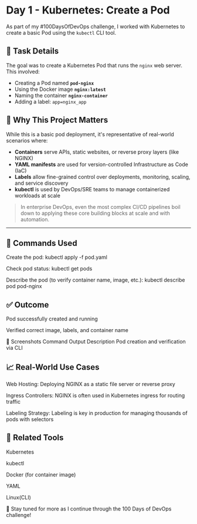 # Day 1 - Kubernetes: Create a Pod

As part of my #100DaysOfDevOps challenge, I worked with Kubernetes to create a basic Pod using the `kubectl` CLI tool.

## 📌 Task Details

The goal was to create a Kubernetes Pod that runs the `nginx` web server. This involved:

- Creating a Pod named **`pod-nginx`**
- Using the Docker image **`nginx:latest`**
- Naming the container **`nginx-container`**
- Adding a label: `app=nginx_app`

## 🚀 Why This Project Matters

While this is a basic pod deployment, it's representative of real-world scenarios where:

- **Containers** serve APIs, static websites, or reverse proxy layers (like NGINX)
- **YAML manifests** are used for version-controlled Infrastructure as Code (IaC)
- **Labels** allow fine-grained control over deployments, monitoring, scaling, and service discovery
- **kubectl** is used by DevOps/SRE teams to manage containerized workloads at scale

> In enterprise DevOps, even the most complex CI/CD pipelines boil down to applying these core building blocks at scale and with automation.

---

## 🚀 Commands Used

Create the pod: 
kubectl apply -f pod.yaml

Check pod status: kubectl get pods

Describe the pod (to verify container name, image, etc.): kubectl describe pod pod-nginx

## ✅ Outcome
Pod successfully created and running

Verified correct image, labels, and container name

📸 Screenshots
Command Output	Description
Pod creation and verification via CLI

## 📈 Real-World Use Cases
Web Hosting: Deploying NGINX as a static file server or reverse proxy

Ingress Controllers: NGINX is often used in Kubernetes ingress for routing traffic

Labeling Strategy: Labeling is key in production for managing thousands of pods with selectors

## 🔗 Related Tools
Kubernetes

kubectl

Docker (for container image)

YAML

Linux(CLI)

🔁 Stay tuned for more as I continue through the 100 Days of DevOps challenge!
